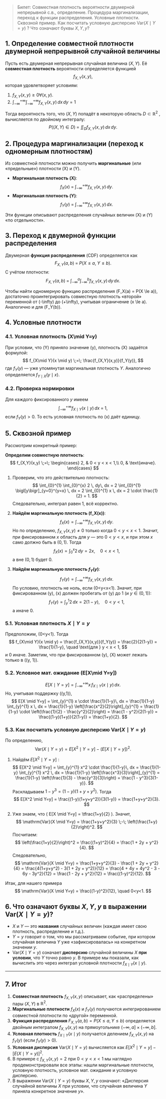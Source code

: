 > Билет: Совместная плотность вероятности двумерной непрерывной с.в., определение. Процедура маргинализации, переход к функции распределения. Условные плотности. Сквозной пример. Как посчитать условную дисперсию  $\mathrm{Var}(X \mid Y = y)$ ? Что означают буквы $X, Y, y$?

## 1. Определение совместной плотности двумерной непрерывной случайной величины

Пусть есть двумерная непрерывная случайная величина $(X, Y)$. Её **совместная плотность** вероятности определяется функцией
$$
f_{X,Y}(x, y),
$$
которая удовлетворяет условиям:
1.  $f_{X,Y}(x, y) \ge 0 \forall (x, y)$.
2.  $\displaystyle \int_{-\infty}^{+\infty} \int_{-\infty}^{+\infty} f_{X,Y}(x, y)\, dx\, dy = 1$

Тогда вероятность того, что  $(X, Y)$  попадёт в некоторую область  $D \subset \mathbb{R}^2$ , вычисляется по двойному интегралу:
$$
P\bigl((X,Y)\in D\bigr) \;=\; \iint_{D} f_{X,Y}(x,y)\, dx\, dy.
$$

## 2. Процедура маргинализации (переход к одномерным плотностям)

Из совместной плотности можно получить **маргинальные** (или «предельные») плотности \(X\) и \(Y\).

- **Маргинальная плотность \(X\)**:
  $$
  f_X(x) \;=\; \int_{-\infty}^{+\infty} f_{X,Y}(x,y)\, dy.
  $$
- **Маргинальная плотность \(Y\)**:
  $$
  f_Y(y) \;=\; \int_{-\infty}^{+\infty} f_{X,Y}(x,y)\, dx.
  $$

Эти функции описывают распределения случайных величин \(X\) и \(Y\) «по отдельности».

## 3. Переход к двумерной функции распределения

Двумерная **функция распределения** (CDF) определяется как
$$
F_{X,Y}(a,b) \;=\; P(X \le a,\; Y \le b).
$$
С учётом плотности:
$$
F_{X,Y}(a,b) \;=\; \int_{-\infty}^{a} \int_{-\infty}^{b} f_{X,Y}(x,y)\, dy\, dx.
$$

Чтобы найти одномерную функцию распределения \(F_X(a) = P(X \le a)\), достаточно проинтегрировать совместную плотность «второй» переменной от \(-\infty\) до \(+\infty\), учитывая ограничение \(x \le a\). Аналогично и для \(F_Y(b)\).

## 4. Условные плотности

### 4.1. Условная плотность \(X\mid Y=y\)

При условии, что \(Y\) приняло значение \(y\), плотность \(X\) задаётся формулой:
$$
f_{X\mid Y}(x \mid y) 
\;=\; \frac{f_{X,Y}(x,y)}{f_Y(y)},
$$
где $f_Y(y)$ — уже упомянутая маргинальная плотность $Y$. Аналогично определяется $f_{Y\mid X}(y \mid x)$.

### 4.2. Проверка нормировки

Для каждого фиксированного $y$ имеем
$$
\int_{-\infty}^{+\infty} f_{X\mid Y}(x \mid y)\, dx \;=\; 1,
$$
если $f_Y(y) > 0$. То есть условная плотность по \(x\) даёт единицу.

## 5. Сквозной пример

Рассмотрим конкретный пример:

**Определим совместную плотность**:
$$
f_{X,Y}(x,y) \;=\;
\begin{cases}
2, & 0 < y < x < 1,\\
0, & \text{иначе}.
\end{cases}
$$

1. Проверим, что это действительно плотность:
   $$
   \int_{0}^{1} \int_{0}^{x} 2 \, dy\, dx
   = 2 \int_{0}^{1} \bigl[y\bigr]_{y=0}^{y=x} \, dx
   = 2 \int_{0}^{1} x \, dx
   = 2 \cdot \frac{1}{2} = 1.
   $$
   Следовательно, интеграл равен 1, всё корректно.

2. **Найдём маргинальную плотность \(f_X(x)\)**:
   $$
   f_X(x) 
   = \int_{-\infty}^{+\infty} f_{X,Y}(x,y)\, dy.
   $$
   Но по определению, $f_{X,Y}(x,y)\neq 0$ только когда $0<y<x<1$. Значит, при фиксированном $x$ область для $y$ — это $0<y<x$, и при этом $x$ само должно быть в $(0,1)$. Тогда
   $$
   f_X(x) 
   = \int_{0}^{x} 2 \, dy 
   = 2x, 
   \quad 0<x<1,
   $$
   а вне $(0,1)$ будет 0.

3. **Найдём маргинальную плотность $f_Y(y)$**:
   $$
   f_Y(y)
   = \int_{-\infty}^{+\infty} f_{X,Y}(x,y)\, dx.
   $$
   По условию, плотность не ноль, если \(0<y<x<1\). Значит, при фиксированном \(y\), \(x\) должен пробегать от \(y\) до 1 ($\text{и } y\in(0,1)$):
   $$
   f_Y(y)
   = \int_{y}^{1} 2 \, dx
   = 2(1 - y),
   \quad 0<y<1,
   $$
   а иначе 0.

### 5.1. Условная плотность $X\mid Y=y$

Предположим, \(0<y<1\). Тогда
$$
f_{X\mid Y}(x \mid y)
= \frac{f_{X,Y}(x,y)}{f_Y(y)}
= \frac{2}{2(1-y)}
= \frac{1}{1-y},
\quad \text{для } y < x < 1,
$$
и 0 иначе. Заметим, что при фиксированном \(y\), \(X\) может лежать только в \((y, 1)\).

### 5.2. Условное мат. ожидание \(E[X\mid Y=y]\)

$$
E[X \mid Y=y] 
= \int_{-\infty}^{+\infty} x \, f_{X\mid Y}(x\mid y)\, dx.
$$
Но, учитывая поддержку \((y,1)\),
$$
E[X \mid Y=y]
= \int_{y}^{1} x \cdot \frac{1}{1-y}\, dx
= \frac{1}{1-y} \int_{y}^{1} x \, dx
= \frac{1}{1-y} \left[\frac{x^2}{2}\right]_{y}^{1}
= \frac{1}{1-y} \cdot \left(\frac{1}{2} - \frac{y^2}{2}\right)
= \frac{1 - y^2}{2(1-y)}
= \frac{(1-y)(1+y)}{2(1-y)}
= \frac{1+y}{2}.
$$

### 5.3. Как посчитать условную дисперсию  $\mathrm{Var}(X \mid Y = y)$ 

По определению,
$$
\mathrm{Var}(X \mid Y=y)
= E\bigl[X^2 \mid Y=y\bigr] - \bigl(E[X \mid Y=y]\bigr)^2.
$$

1. Найдём  $E[X^2 \mid Y=y]$ :
   $$
   E[X^2 \mid Y=y]
   = \int_{y}^{1} x^2 \cdot \frac{1}{1-y}\, dx
   = \frac{1}{1-y} \int_{y}^{1} x^2 \, dx
   = \frac{1}{1-y} \left[\frac{x^3}{3}\right]_{y}^{1}
   = \frac{1}{1-y} \left(\frac{1}{3} - \frac{y^3}{3}\right)
   = \frac{1 - y^3}{3(1-y)}.
   $$
   Раскладываем $1-y^3 = (1-y)(1+y+y^2)$. Тогда
   $$
   E[X^2 \mid Y=y]
   = \frac{(1-y)(1+y+y^2)}{3(1-y)}
   = \frac{1+y+y^2}{3}.
   $$

2. Уже знаем, что \( E[X \mid Y=y] = \tfrac{1+y}{2} \). Значит,
   $$
   \mathrm{Var}(X \mid Y=y)
   = \frac{1+y+y^2}{3} \;-\; \left(\frac{1+y}{2}\right)^2.
   $$
   Посчитаем:
   $$
   \left(\frac{1+y}{2}\right)^2 = \frac{(1+y)^2}{4} = \frac{1 + 2y + y^2}{4}.
   $$
   Следовательно,
   $$
   \mathrm{Var}(X \mid Y=y)
   = \frac{1+y+y^2}{3} - \frac{1 + 2y + y^2}{4}
   = \frac{4(1+y+y^2) - 3(1 + 2y + y^2)}{12}
   = \frac{4 + 4y + 4y^2 - 3 - 6y - 3y^2}{12}
   = \frac{1 - 2y + y^2}{12}
   = \frac{(1-y)^2}{12}.
   $$

Итак, для нашего примера
$$
\mathrm{Var}(X \mid Y=y) = \frac{(1-y)^2}{12}, \quad 0<y<1.
$$

## 6. Что означают буквы $X, Y, y$ в выражении $\mathrm{Var}(X \mid Y = y)$?

- $X$ и $Y$ — это **названия** случайных величин (каждая имеет свою плотность, распределение и т.д.).
- $Y = y$ говорит о том, что мы рассматриваем событие, при котором случайная величина $Y$ уже «зафиксировалась» на конкретном значении $y$.
- $\mathrm{Var}(X \mid Y = y)$ означает **дисперсию** случайной величины $X$ **при условии**, что $Y$ точно равно $y$. В примере мы показали, как вычислить это через интеграл условной плотности $f_{X\mid Y}(x\mid y)$.

---

## 7. Итог

1. **Совместная плотность** $f_{X,Y}(x,y)$ описывает, как «распределены» пары $(X,Y)$ в $\mathbb{R}^2$.  
2. **Маргинальные плотности** $f_X(x)$ и $f_Y(y)$ получаются интегрированием совместной плотности по «другой» переменной.  
3. **Функция распределения** $F_{X,Y}(a,b) = P(X \le a,\, Y \le b)$ определяется двойным интегралом $f_{X,Y}(x,y)$ на прямоугольнике $(-\infty,a]\times(-\infty,b]$.  
4. **Условная плотность** $f_{X\mid Y}(x\mid y)$ получается делением $f_{X,Y}(x,y)$ на $f_Y(y)$ (если $f_Y(y)>0$).  
5. **Условная дисперсия** $\mathrm{Var}(X \mid Y=y)$ вычисляется как $E[X^2 \mid Y=y] - [E(X \mid Y=y)]^2$.  
6. В примере с $f_{X,Y}(x,y) = 2$ при $0<y<x<1$ мы наглядно продемонстрировали все этапы: нашли маргинальные плотности, условную плотность, условное мат. ожидание и условную дисперсию.  
7. В выражении $\mathrm{Var}(X \mid Y=y)$ буквы $X, Y, y$ означают: «Дисперсия случайной величины $X$ при условии, что случайная величина $Y$ приняла конкретное значение $y$».
```